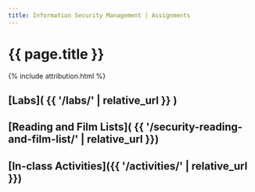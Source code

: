```yaml
---
title: Information Security Management | Assignments
---
```


# {{ page.title }}

{% include attribution.html %}

## [Labs]( {{ '/labs/' | relative_url }} )

## [Reading and Film Lists]( {{ '/security-reading-and-film-list/' | relative_url }})

## [In-class Activities]({{ '/activities/' | relative_url }})



